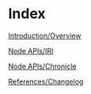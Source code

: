 # Index

[Introduction/Overview](overview.md)

[Node APIs/IRI](root://iri/1.0/references/iri-api-reference.md)

[Node APIs/Chronicle](root://chronicle/1.0/references/chronicle-api-reference.md)

[References/Changelog](changelog.md)
